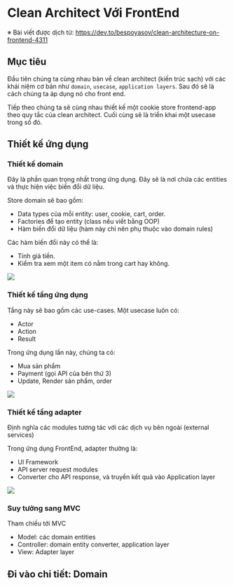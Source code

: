 # Clean Architect Với FrontEnd

※ Bài viết được dịch từ: https://dev.to/bespoyasov/clean-architecture-on-frontend-4311

## Mục tiêu

Đầu tiên chúng ta cùng nhau bàn về clean architect (kiến trúc sạch) với các khái niệm cơ bản như `domain`, `usecase`, `application layers`. Sau đó sẽ là cách chúng ta áp dụng nó cho front end.

Tiếp theo chúng ta sẽ cùng nhau thiết kế một cookie store frontend-app theo quy tắc của clean architect. Cuối cùng sẽ là triển khai một usecase trong số đó.

## Thiết kế ứng dụng

### Thiết kế domain

Đây là phần quan trọng nhất trong ứng dụng. Đây sẽ là nơi chứa các entities và thực hiện việc biến đổi dữ liệu.

Store domain sẽ bao gồm:
- Data types của mỗi entity: user, cookie, cart, order.
- Factories để tạo entity (class nếu viết bằng OOP)
- Hàm biến đổi dữ liệu (hàm này chỉ nên phụ thuộc vào domain rules)

Các hàm biến đổi này có thể là:
- Tính giá tiền.
- Kiểm tra xem một item có nằm trong cart hay không.

<img src="https://user-images.githubusercontent.com/15076665/143025746-eb520186-d663-4f93-86f1-8886ea7d8ab8.png">

### Thiết kế tầng ứng dụng

Tầng này sẽ bao gồm các use-cases. Một usecase luôn có:
- Actor
- Action
- Result

Trong ứng dụng lần này, chúng ta có:
- Mua sản phẩm
- Payment (gọi API của bên thứ 3)
- Update, Render sản phẩm, order

<img src="https://user-images.githubusercontent.com/15076665/143027053-d0220c8b-9099-4758-ba9a-156879b0fbdd.jpeg">

### Thiết kế tầng adapter

Định nghĩa các modules tương tác với các dịch vụ bên ngoài (external services)

Trong ứng dụng FrontEnd, adapter thường là:
- UI Framework
- API server request modules
- Converter cho API response, và truyền kết quả vào Application layer

<img src="https://user-images.githubusercontent.com/15076665/143027719-d68bcf1d-758e-42eb-84cb-5a21ac371251.jpeg">

### Suy tưởng sang MVC

Tham chiếu tới MVC
- Model: các domain entities
- Controller: domain entity converter, application layer
- View: Adapter layer

## Đi vào chi tiết: Domain
